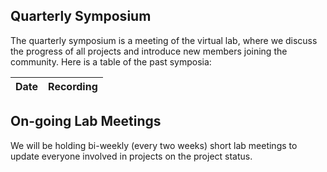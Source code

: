 ## Quarterly Symposium

The quarterly symposium is a meeting of the virtual lab, where we discuss the progress of all projects and introduce new members joining the community. Here is a table of the past symposia:

| Date | Recording |
| ---- | --------- |


## On-going Lab Meetings

We will be holding bi-weekly (every two weeks) short lab meetings to update everyone involved in projects on the project status.
